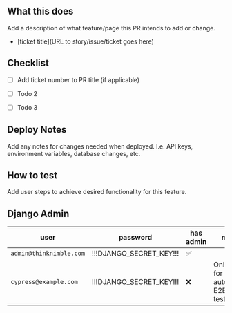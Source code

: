 ## What this does

Add a description of what feature/page this PR intends to add or change.

- [ticket title](URL to story/issue/ticket goes here) 

## Checklist
- [ ] Add ticket number to PR title (if applicable)
- [ ] Todo 2
- [ ] Todo 3


## Deploy Notes

Add any notes for changes needed when deployed. I.e. API keys, environment variables, database changes, etc.

## How to test

Add user steps to achieve desired functionality for this feature.

## Django Admin 
| user | password | has admin | notes |
| --- | --- | --- | --- |
| `admin@thinknimble.com` | !!!DJANGO_SECRET_KEY!!! | :white_check_mark: | |
| `cypress@example.com` | !!!DJANGO_SECRET_KEY!!! | :x: | Only use for automated E2E testing |

